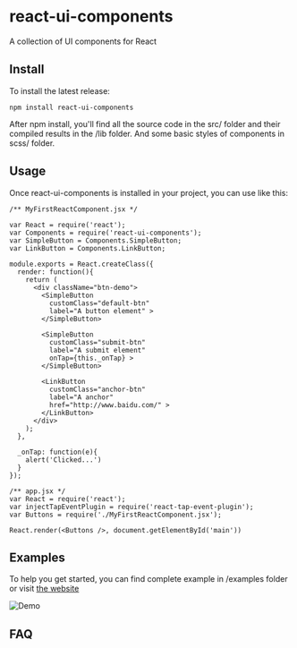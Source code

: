 # react-ui-components
A collection of UI components for React

## Install
To install the latest release:
```shell
npm install react-ui-components
```
After npm install, you'll find all the source code in the src/ folder and their compiled results in the /lib folder. And some basic styles of components in scss/ folder.

## Usage
Once react-ui-components is installed in your project, you can use like this:
```
/** MyFirstReactComponent.jsx */

var React = require('react');
var Components = require('react-ui-components');
var SimpleButton = Components.SimpleButton;
var LinkButton = Components.LinkButton;

module.exports = React.createClass({
  render: function(){
    return (
      <div className="btn-demo">
        <SimpleButton 
          customClass="default-btn"
          label="A button element" >
        </SimpleButton>

        <SimpleButton 
          customClass="submit-btn"
          label="A submit element"
          onTap={this._onTap} >
        </SimpleButton>

        <LinkButton 
          customClass="anchor-btn"
          label="A anchor"
          href="http://www.baidu.com/" >
        </LinkButton>
      </div>
    );
  },

  _onTap: function(e){
    alert('Clicked...')
  }
});

/** app.jsx */
var React = require('react');
var injectTapEventPlugin = require('react-tap-event-plugin');
var Buttons = require('./MyFirstReactComponent.jsx');

React.render(<Buttons />, document.getElementById('main'))
```

## Examples
To help you get started, you can find complete example in /examples folder or visit [the website](http://reactuicomponents.sinaapp.com/#/)

![Demo](https://github.com/pingyuanChen/react-ui-components/blob/master/demo.png)

## FAQ

